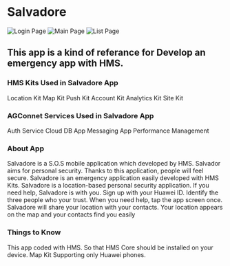 # Salvadore

<img src="https://i.imgur.com/jz1MpvH.jpg" alt="Login Page"> <img src="https://i.imgur.com/vbp3IcF.jpg" alt="Main Page"> <img src="https://i.imgur.com/atoJ46v.jpg" alt="List Page">

<h2> This app is a kind of referance for Develop an emergency app with HMS.</h2>

<h3> HMS Kits Used in Salvadore App</h3>
Location Kit
Map Kit
Push Kit
Account Kit
Analytics Kit
Site Kit

<h3> AGConnet Services Used in Salvadore App</h3>
Auth Service
Cloud DB
App Messaging
App Performance Management 

<h3> About App</h3>
Salvadore is a S.O.S mobile application which developed by HMS.
Salvador aims for personal security.
Thanks to this application, people will feel secure.
Salvadore is an emergency application easily developed with HMS Kits.
Salvadore is a location-based personal security application.
If you need help, Salvadore is with you.
Sign up with your Huawei ID.
Identify the three people who your trust.
When you need help, tap the app screen once.
Salvadore will share your location with your contacts.
Your location appears on the map and your contacts find you easily

<h3> Things to Know</h3>
This app coded with HMS. So that HMS Core should be installed on your device.
Map Kit Supporting only Huawei phones.




